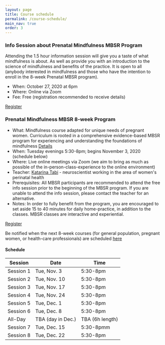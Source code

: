 ```yaml
---
layout: page
title: Course schedule
permalink: /course-schedule/
main_nav: true
order: 3
---
```




### Info Session about Prenatal Mindfulness MBSR Program
Attending the 1.5 hour information session will give you a taste of what mindfulness is about. As well as provide you with an introduction to the science of mindfulness and benefits of the practice. It is open to all (anybody interested in mindfulness and those who have the intention to enroll in the 8-week Prenatal MBSR program).

- When: October 27, 2020 at 6pm
- Where: Online via Zoom
- Fee: Free (registration recommended to receive details)

[Register](/register/)



### Prenatal Mindfulness MBSR 8-week Program
- What: Mindfulness course adapted for unique needs of pregnant women. Curriculum is rooted in a comprehensive evidence-based MBSR program for experiencing and understanding the foundations of mindfulness [Details](/mbsr/)
- When: Tuesday evenings 5:30-8pm; begins November 3, 2020 (schedule below)
- Where: Live online meetings via Zoom (we aim to bring as much as possible of the in-person-class-experience to the online environment)
- Teacher: [Katarina Tabi](/about/) - neuroscientist working in the area of women's perinatal health
- Prerequisites: All MBSR participants are recommended to attend the free info session prior to the beginning of the MBSR program. If you are unable to attend the info session, please contact the teacher for an alternative.
- Notes: In order to fully benefit from the program, you are encouraged to set aside 15 to 40 minutes for daily home-practice, in addition to the classes. MBSR classes are interactive and experiential. 

[Register](/register-8week-mbsr/)

Be notified when the next 8-week courses (for general population, pregnant women, or health-care professionals) are scheduled [here](/notify/)

#### Schedule

| Session   | Date         | Time     |
|-----------|--------------|----------|
| Session 1 | Tue, Nov. 3 | 5:30-8pm |
| Session 2 | Tue, Nov. 10  | 5:30-8pm |
| Session 3 | Tue, Nov. 17 | 5:30-8pm |
| Session 4 | Tue, Nov. 24 | 5:30-8pm |
| Session 5 | Tue, Dec. 1 | 5:30-8pm |
| Session 6 | Tue, Dec. 8  | 5:30-8pm |
| All-Day | TBA (day in Dec.) | TBA (6h length) |
| Session 7 | Tue, Dec. 15 | 5:30-8pmm |
| Session 8 | Tue, Dec. 22 | 5:30-8pm |
